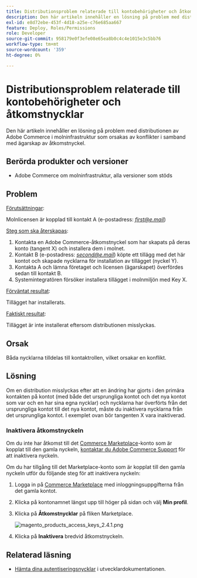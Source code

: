 ```yaml
---
title: Distributionsproblem relaterade till kontobehörigheter och åtkomstnycklar
description: Den här artikeln innehåller en lösning på problem med distributionen av Adobe Commerce i molninfrastruktur som orsakas av konflikter i samband med ägarskap av åtkomstnyckel.
exl-id: e8d72ebe-453f-4d18-a25e-c76e685aa667
feature: Deploy, Roles/Permissions
role: Developer
source-git-commit: 958179e0f3efe08e65ea8b0c4c4e1015e3c5bb76
workflow-type: tm+mt
source-wordcount: '359'
ht-degree: 0%

---
```


# Distributionsproblem relaterade till kontobehörigheter och åtkomstnycklar

Den här artikeln innehåller en lösning på problem med distributionen av Adobe Commerce i molninfrastruktur som orsakas av konflikter i samband med ägarskap av åtkomstnyckel.

## Berörda produkter och versioner

* Adobe Commerce om molninfrastruktur, alla versioner som stöds

## Problem

<u>Förutsättningar</u>:

Molnlicensen är kopplad till kontakt A (e-postadress: *<u>first@e.mail</u>*)

<u>Steg som ska återskapas</u>:

1. Kontakta en Adobe Commerce-åtkomstnyckel som har skapats på deras konto (tangent X) och installera dem i molnet.
1. Kontakt B (e-postadress: *<u>second@e.mail</u>*) köpte ett tillägg med det här kontot och skapade nycklarna för installation av tillägget (nyckel Y).
1. Kontakta A och lämna företaget och licensen (ägarskapet) överfördes sedan till kontakt B.
1. Systemintegratören försöker installera tillägget i molnmiljön med Key X.

<u>Förväntat resultat</u>:

Tillägget har installerats.

<u>Faktiskt resultat</u>:

Tillägget är inte installerat eftersom distributionen misslyckas.

## Orsak

Båda nycklarna tilldelas till kontaktrollen, vilket orsakar en konflikt.

## Lösning

Om en distribution misslyckas efter att en ändring har gjorts i den primära kontakten på kontot (med både det ursprungliga kontot och det nya kontot som var och en har sina egna nycklar) och nycklarna har överförts från det ursprungliga kontot till det nya kontot, måste du inaktivera nycklarna från det ursprungliga kontot. I exemplet ovan bör tangenten X vara inaktiverad.

### Inaktivera åtkomstnyckeln

Om du inte har åtkomst till det [Commerce Marketplace](https://marketplace.magento.com/)-konto som är kopplat till den gamla nyckeln, [kontaktar du Adobe Commerce Support](/help/help-center-guide/help-center/magento-help-center-user-guide.md#submit-ticket) för att inaktivera nyckeln.

Om du har tillgång till det Marketplace-konto som är kopplat till den gamla nyckeln utför du följande steg för att inaktivera nyckeln:

1. Logga in på [Commerce Marketplace](https://marketplace.magento.com/) med inloggningsuppgifterna från det gamla kontot.
1. Klicka på kontonamnet längst upp till höger på sidan och välj **Min profil**.
1. Klicka på **Åtkomstnycklar** på fliken Marketplace.

   ![magento_products_access_keys_2.4.1.png](/help/troubleshooting/miscellaneous/assets/magento_products_access_keys_2.4.1.png)

1. Klicka på **Inaktivera** bredvid åtkomstnyckeln.

## Relaterad läsning

* [Hämta dina autentiseringsnycklar](https://devdocs.magento.com/guides/v2.3/install-gde/prereq/connect-auth.html) i utvecklardokumentationen.
